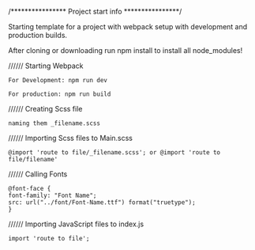 /**************** Project start info ****************/

Starting template for a project with webpack setup with development and production builds.

After cloning or downloading run npm install to install all node_modules!

////// Starting Webpack

    For Development: npm run dev

    For production: npm run build
    
////// Creating Scss file

    naming them _filename.scss

////// Importing Scss files to Main.scss

    @import 'route to file/_filename.scss'; or @import 'route to file/filename'

////// Calling Fonts

    @font-face {
    font-family: "Font Name";
    src: url("../font/Font-Name.ttf") format("truetype");
    }

////// Importing JavaScript files to index.js

    import 'route to file';

